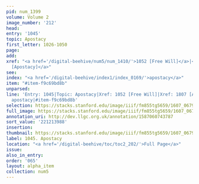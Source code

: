 ```yaml
---
pid: num_1399
volume: Volume 2
image_number: '212'
head:
entry: '1045'
topic: Apostacy
first_letter: 1026-1050
page:
add:
xref: "<a href='/digital-beehive/num5/num_1410/'>1052 [Free Will]</a>|<a href='/digital-beehive/num8/num_2741/'>1807
  [Apostacy]</a>"
see:
index: "<a href='/digital-beehive/index1/index_0169/'>apostacy</a>"
item: "#item-f9c69bd8b"
unparsed:
line: 'Entry: 1045|Topic: Apostacy|Xref: 1052 [Free Will]|Xref: 1807 [Apostacy]|Index:
  apostacy|#item-f9c69bd8b'
selection: https://stacks.stanford.edu/image/iiif/fm855tg5659/1607_0679/879,3988,2832,1012/full/0/default.jpg
full_image: https://stacks.stanford.edu/image/iiif/fm855tg5659/1607_0679/full/full/0/default.jpg
annotation_uri: http://dev.llgc.org.uk/annotation/1587060743787
sort_value: '221213988'
insertion:
thumbnail: https://stacks.stanford.edu/image/iiif/fm855tg5659/1607_0679/879,3988,600,180/250,/0/default.jpg
label: 1045. Apostacy
location: "<a href='/digital-beehive/toc/toc2_202/'>Full Page</a>"
issue:
also_in_entry:
order: '065'
layout: alpha_item
collection: num5
---
```

